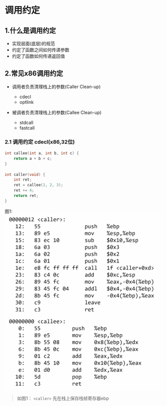 # 调用约定

## 1.什么是调用约定

- 实现层面(底层)的规范
- 约定了函数之间如何传递参数
- 约定了函数如何传递返回值

## 2.常见x86调用约定

- 调用者负责清理栈上的参数(Caller Clean-up)
  - cdecl
  - optlink

- 被调者负责清理栈上的参数(Callee Clean-up)
  - stdcall
  - fastcall

### 2.1 调用约定 cdecl(x86,32位)

```cpp
int callee(int a, int b, int c) {
    return a + b + c;
}

int caller(void) {
    int ret;
    ret = callee(1, 2, 3);
    ret += 4;
    return ret;
}
```

图1: <br>
![](pic/cdecl-1.png)

>如图1：
>`<caller>`
>先在栈上保存栈帧寄存器ebp
